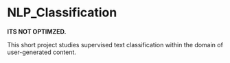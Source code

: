 # NLP_Classification
**ITS NOT OPTIMZED.**

This short project studies supervised text classification  within the domain of user-generated content. 
